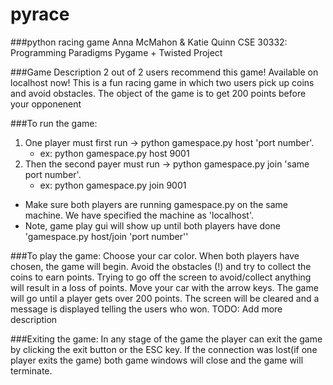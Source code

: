 # pyrace
###python racing game 
Anna McMahon & Katie Quinn
CSE 30332: Programming Paradigms
Pygame + Twisted Project

###Game Description
	2 out of 2 users recommend this game! Available on localhost now! 
	This is a fun racing game in which two users pick up coins and avoid obstacles.
	The object of the game is to get 200 points before your opponenent

###To run the game:
1. One player must first run -> python gamespace.py host 'port number'.
	* ex: python gamespace.py host 9001
2. Then the second payer must run -> python gamespace.py join 'same port number'.
	* ex: python gamespace.py join 9001
* Make sure both players are running gamespace.py on the same machine. We have specified the machine as 'localhost'.
* Note, game play gui will show up until both players have done 'gamespace.py host/join 'port number'' 

###To play the game:
Choose your car color. When both players have chosen, the game will begin.
Avoid the obstacles (!) and try to collect the coins to earn points.
Trying to go off the screen to avoid/collect anything will result in a loss of points.
Move your car with the arrow keys.
The game will go until a player gets over 200 points. The screen will be cleared and a message is displayed telling the users who won. 
TODO: Add more description

###Exiting the game:
	In any stage of the game the player can exit the game by clicking the exit button or the ESC key. 
	If the connection was lost(if one player exits the game) both game windows will close and the game will terminate. 
